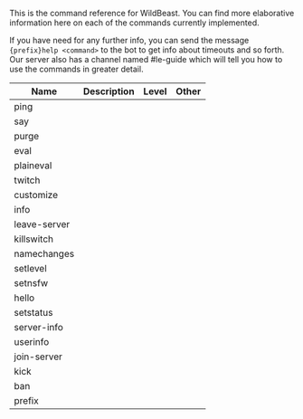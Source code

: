 This is the command reference for WildBeast. You can find more elaborative information here on each of the commands currently implemented.
  
If you have need for any further info, you can send the message `{prefix}help <command>` to the bot to get info about timeouts and so forth. Our server also has a channel named #le-guide which will tell you how to use the commands in greater detail.
  
Name | Description | Level | Other
---- | ----------- | ----- | -----
ping | 
say | 
purge | 
eval | 
plaineval | 
twitch | 
customize | 
info | 
leave-server | 
killswitch | 
namechanges | 
setlevel | 
setnsfw | 
hello | 
setstatus | 
server-info | 
userinfo | 
join-server | 
kick | 
ban | 
prefix | 